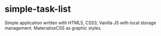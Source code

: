 # simple-task-list
Simple application written with HTML5, CSS3, Vanilla JS with local storage management.
MaterializeCSS as graphic styles.
